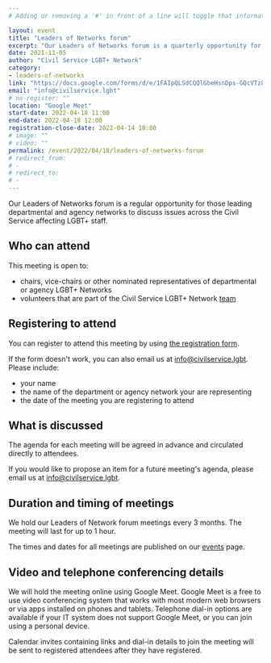 ```yaml
---
# Adding or removing a '#' in front of a line will toggle that information off and on from being processed.

layout: event
title: "Leaders of Networks forum"
excerpt: "Our Leaders of Networks forum is a quarterly opportunity for those leading departmental and agency networks to discuss issues across the Civil Service affecting LGBT+ staff."
date: 2021-11-05
author: "Civil Service LGBT+ Network"
category:
- leaders-of-networks
link: "https://docs.google.com/forms/d/e/1FAIpQLSdCQQlGbeHsnDps-GQcVTz8jBpqDXuVhYevOtrt3gx9vmdU-A/viewform"
email: "info@civilservice.lgbt"
# no-register: ""
location: "Google Meet"
start-date: 2022-04-18 11:00
end-date: 2022-04-18 12:00
registration-close-date: 2022-04-14 10:00
# image: ""
# video: ""
permalink: /event/2022/04/18/leaders-of-networks-forum
# redirect_from:
# -
# redirect_to:
# -
---
```


Our Leaders of Networks forum is a regular opportunity for those leading departmental and agency networks to discuss issues across the Civil Service affecting LGBT+ staff.

## Who can attend

This meeting is open to:

- chairs, vice-chairs or other nominated representatives of departmental or agency LGBT+ Networks
- volunteers that are part of the Civil Service LGBT+ Network [team](/team)

## Registering to attend

You can register to attend this meeting by using [the registration form](https://docs.google.com/forms/d/e/1FAIpQLSdCQQlGbeHsnDps-GQcVTz8jBpqDXuVhYevOtrt3gx9vmdU-A/viewform).

If the form doesn't work, you can also email us at <info@civilservice.lgbt>. Please include:

- your name
- the name of the department or agency network your are representing
- the date of the meeting you are registering to attend

## What is discussed

The agenda for each meeting will be agreed in advance and circulated directly to attendees.

If you would like to propose an item for a future meeting's agenda, please email us at <info@civilservice.lgbt>.

## Duration and timing of meetings

We hold our Leaders of Network forum meetings every 3 months. The meeting will last for up to 1 hour.

The times and dates for all meetings are published on our [events](/events) page.

## Video and telephone conferencing details

We will hold the meeting online using Google Meet. Google Meet is a free to use video conferencing system that works with most modern web browsers or via apps installed on phones and tablets. Telephone dial-in options are available if your IT system does not support Google Meet, or you can join using a personal device.

Calendar invites containing links and dial-in details to join the meeting will be sent to registered attendees after they have registered.
